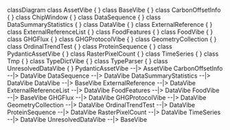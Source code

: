 <script src="https://cdn.jsdelivr.net/npm/mermaid/dist/mermaid.min.js"></script>
<div class="mermaid">

classDiagram
  class AssetVibe {
  }
  class BaseVibe {
  }
  class CarbonOffsetInfo {
  }
  class ChipWindow {
  }
  class DataSequence {
  }
  class DataSummaryStatistics {
  }
  class DataVibe {
  }
  class ExternalReference {
  }
  class ExternalReferenceList {
  }
  class FoodFeatures {
  }
  class FoodVibe {
  }
  class GHGFlux {
  }
  class GHGProtocolVibe {
  }
  class GeometryCollection {
  }
  class OrdinalTrendTest {
  }
  class ProteinSequence {
  }
  class PydanticAssetVibe {
  }
  class RasterPixelCount {
  }
  class TimeSeries {
  }
  class Tmp {
  }
  class TypeDictVibe {
  }
  class TypeParser {
  }
  class UnresolvedDataVibe {
  }
  PydanticAssetVibe --|> AssetVibe
  CarbonOffsetInfo --|> DataVibe
  DataSequence --|> DataVibe
  DataSummaryStatistics --|> DataVibe
  DataVibe --|> BaseVibe
  ExternalReference --|> DataVibe
  ExternalReferenceList --|> DataVibe
  FoodFeatures --|> DataVibe
  FoodVibe --|> BaseVibe
  GHGFlux --|> DataVibe
  GHGProtocolVibe --|> DataVibe
  GeometryCollection --|> DataVibe
  OrdinalTrendTest --|> DataVibe
  ProteinSequence --|> DataVibe
  RasterPixelCount --|> DataVibe
  TimeSeries --|> DataVibe
  UnresolvedDataVibe --|> BaseVibe


</div>